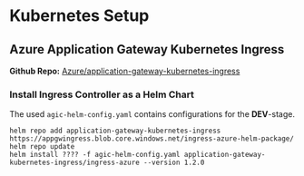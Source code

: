 # Kubernetes Setup

## Azure Application Gateway Kubernetes Ingress

**Github Repo:** [Azure/application-gateway-kubernetes-ingress](https://github.com/Azure/application-gateway-kubernetes-ingress)

### Install Ingress Controller as a Helm Chart

The used `agic-helm-config.yaml` contains configurations for the **DEV**-stage.

```
helm repo add application-gateway-kubernetes-ingress https://appgwingress.blob.core.windows.net/ingress-azure-helm-package/
helm repo update
helm install ???? -f agic-helm-config.yaml application-gateway-kubernetes-ingress/ingress-azure --version 1.2.0
```
